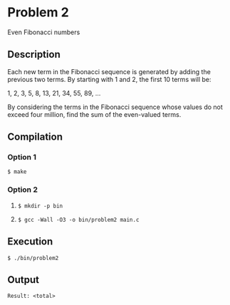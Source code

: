 # Problem 2

Even Fibonacci numbers

## Description
Each new term in the Fibonacci sequence is generated by adding the previous two terms. By starting with 1 and 2, the first 10 terms will be:

1, 2, 3, 5, 8, 13, 21, 34, 55, 89, ...

By considering the terms in the Fibonacci sequence whose values do not exceed four million, find the sum of the even-valued terms.

## Compilation
### Option 1
`$ make`
### Option 2
1. `$ mkdir -p bin`

2. `$ gcc -Wall -O3 -o bin/problem2 main.c`

## Execution
`$ ./bin/problem2`

## Output
`Result: <total>`
